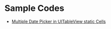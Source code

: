 # Sample Codes

* [Multiple Date Picker in UITableView static Cells](https://github.com/AppsWise/ios8.git)

